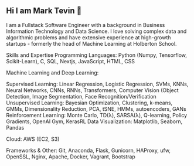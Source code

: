 ## Hi I am Mark Tevin 👋

I am a Fullstack Software Engineer with a background in Business Information Technology and Data Science. I love solving complex data and algorithmic problems and have extensive experience at high-growth startups - formerly the head of Machine Learning at Holberton School.

Skills and Expertise
Programming Languages: Python (Numpy, Tensorflow, Scikit-Learn), C, SQL, Nextjs, JavaScript, HTML, CSS

Machine Learning and Deep Learning:

Supervised Learning: Linear Regression, Logistic Regression, SVMs, KNNs, Neural Networks, CNNs, RNNs, Transformers, Computer Vision (Object Detection, Image Segmentation, Face Recognition/Verification
Unsupervised Learning: Bayesian Optimization, Clustering, k-means, GMMs, Dimensionality Reduction, PCA, tSNE, HMMs, autoencoders, GANs
Reinforcement Learning: Monte Carlo, TD(λ), SARSA(λ), Q-learning, Policy Gradients, OpenAI Gym, KerasRL
Data Visualization: Matplotlib, Seaborn, Pandas

Cloud: AWS (EC2, S3)

Frameworks & Other: Git, Anaconda, Flask, Gunicorn, HAProxy, ufw, OpenSSL, Nginx, Apache, Docker, Vagrant, Bootstrap
